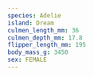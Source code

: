 ```yaml
---
species: Adelie
island: Dream
culmen_length_mm: 36
culmen_depth_mm: 17.8
flipper_length_mm: 195
body_mass_g: 3450
sex: FEMALE
---
```


